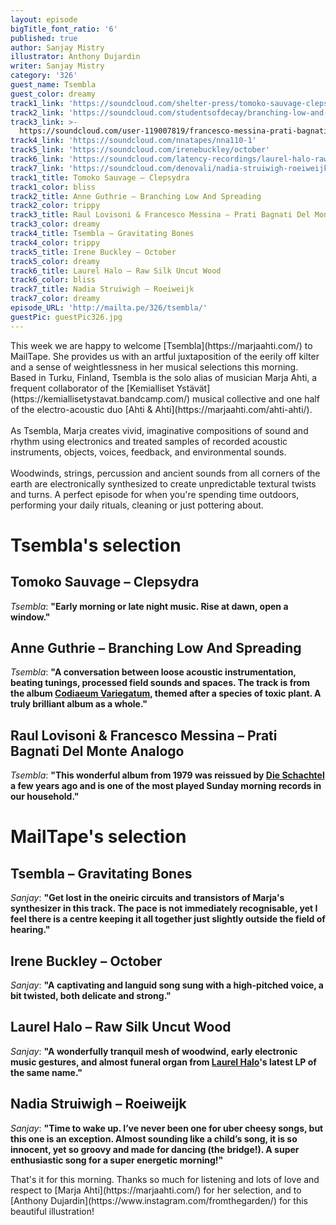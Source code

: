 ```yaml
---
layout: episode
bigTitle_font_ratio: '6'
published: true
author: Sanjay Mistry
illustrator: Anthony Dujardin
writer: Sanjay Mistry
category: '326'
guest_name: Tsembla
guest_color: dreamy
track1_link: 'https://soundcloud.com/shelter-press/tomoko-sauvage-clepsydra-sp087'
track2_link: 'https://soundcloud.com/studentsofdecay/branching-low-and-spreading'
track3_link: >-
  https://soundcloud.com/user-119007819/francesco-messina-prati-bagnati-del-monte-analogo-1979
track4_link: 'https://soundcloud.com/nnatapes/nna110-1'
track5_link: 'https://soundcloud.com/irenebuckley/october'
track6_link: 'https://soundcloud.com/latency-recordings/laurel-halo-raw-silk-uncut-wood'
track7_link: 'https://soundcloud.com/denovali/nadia-struiwigh-roeiweijk'
track1_title: Tomoko Sauvage – Clepsydra
track1_color: bliss
track2_title: Anne Guthrie – Branching Low And Spreading
track2_color: trippy
track3_title: Raul Lovisoni & Francesco Messina – Prati Bagnati Del Monte Analogo
track3_color: dreamy
track4_title: Tsembla – Gravitating Bones
track4_color: trippy
track5_title: Irene Buckley – October
track5_color: dreamy
track6_title: Laurel Halo – Raw Silk Uncut Wood
track6_color: bliss
track7_title: Nadia Struiwigh – Roeiweijk
track7_color: dreamy
episode_URL: 'http://mailta.pe/326/tsembla/'
guestPic: guestPic326.jpg
---
```

<p id="introduction">This week we are happy to welcome [Tsembla](https://marjaahti.com/) to MailTape. She provides us with an artful juxtaposition of the eerily off kilter and a sense of weightlessness in her musical selections this morning. Based in Turku, Finland, Tsembla is the solo alias of musician Marja Ahti, a frequent collaborator of the [Kemialliset Ystävät](https://kemiallisetystavat.bandcamp.com/) musical collective and one half of the electro-acoustic duo [Ahti & Ahti](https://marjaahti.com/ahti-ahti/).
<br><br>
As Tsembla, Marja creates vivid, imaginative compositions of sound and rhythm using electronics and treated samples of recorded acoustic instruments, objects, voices, feedback, and environmental sounds.
<br><br>
Woodwinds, strings, percussion and ancient sounds from all corners of the earth are electronically synthesized to create unpredictable textural twists and turns. A perfect episode for when you're spending time outdoors, performing your daily rituals, cleaning or just pottering about.</p>


# Tsembla's selection

## Tomoko Sauvage – Clepsydra
_Tsembla_: **"**Early morning or late night music. Rise at dawn, open a window.**"**

## Anne Guthrie – Branching Low And Spreading
_Tsembla_: **"**A conversation between loose acoustic instrumentation, beating tunings, processed field sounds and spaces. The track is from the album [Codiaeum Variegatum](http://studentsofdecay.com/post/59038637275/anne-guthrie-codiaeum-variegatum), themed after a species of toxic plant. A truly brilliant album as a whole.**"**

## Raul Lovisoni & Francesco Messina – Prati Bagnati Del Monte Analogo
_Tsembla_: **"**This wonderful album from 1979 was reissued by [Die Schachtel](http://www.dieschachtel.com/) a few years ago and is one of the most played Sunday morning records in our household.**"**


# MailTape's selection

## Tsembla – Gravitating Bones
_Sanjay_: **"**Get lost in the oneiric circuits and transistors of Marja's synthesizer in this track. The pace is not immediately recognisable, yet I feel there is a centre keeping it all together just slightly outside the field of hearing.**"**

## Irene Buckley – October
_Sanjay_: **"**A captivating and languid song sung with a high-pitched voice, a bit twisted, both delicate and strong.**"**

## Laurel Halo – Raw Silk Uncut Wood
_Sanjay_: **"**A wonderfully tranquil mesh of woodwind, early electronic music gestures, and almost funeral organ from [Laurel Halo](http://www.laurelhalo.com/)'s latest LP of the same name.**"**

## Nadia Struiwigh – Roeiweijk
_Sanjay_: **"**Time to wake up. I’ve never been one for uber cheesy songs, but this one is an exception. Almost sounding like a child’s song, it is so innocent, yet so groovy and made for dancing (the bridge!). A super enthusiastic song for a super energetic morning!**"**


<p id="outroduction">That's it for this morning. Thanks so much for listening and lots of love and respect to [Marja Ahti](https://marjaahti.com/) for her selection, and to [Anthony Dujardin](https://www.instagram.com/fromthegarden/) for this beautiful illustration!</p>
